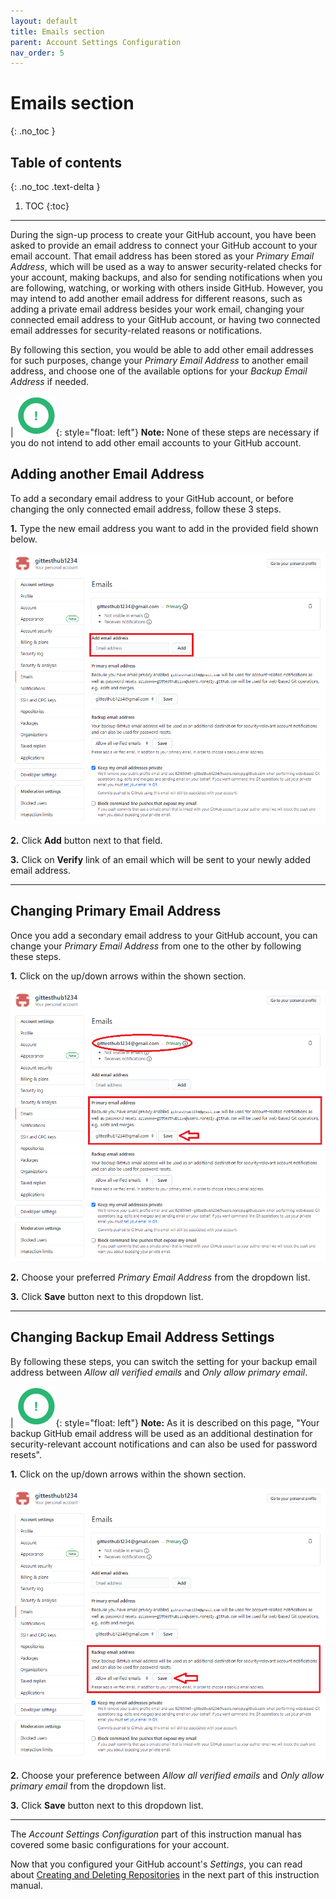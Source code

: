 ```yaml
---
layout: default
title: Emails section
parent: Account Settings Configuration
nav_order: 5
---
```


# Emails section
{: .no_toc }

## Table of contents
{: .no_toc .text-delta }

1. TOC
{:toc}

---

During the sign-up process to create your GitHub account, you have been asked to provide an email address to connect your GitHub account to your email account. That email address has been stored as your _Primary Email Address_, which will be used as a way to answer security-related checks for your account, making backups, and also for sending notifications when you are following, watching, or working with others inside GitHub. However, you may intend to add another email address for different reasons, such as adding a private email address besides your work email, changing your connected email address to your GitHub account, or having two connected email addresses for security-related reasons or notifications.

By following this section, you would be able to add other email addresses for such purposes, change your _Primary Email Address_ to another email address, and choose one of the available options for your _Backup Email Address_ if needed.

|   !["Note Symbol"](https://github.com/orion13579/COMM-2216-SetE-Group6/blob/gh-pages/assets/images/Note.png?raw=true){: style="float: left"} **Note:** None of these steps are necessary if you do not intend to add other email accounts to your GitHub account.

## Adding another Email Address

To add a secondary email address to your GitHub account, or before changing the only connected email address, follow these 3 steps.

**1.** Type the new email address you want to add in the provided field shown below.

!["Adding anotherEmail Address"](https://github.com/orion13579/COMM-2216-SetE-Group6/blob/gh-pages/assets/images/AddEmailAddress.png?raw=true)


**2.** Click **Add** button next to that field.

**3.** Click on **Verify** link of an email which will be sent to your newly added email address.

---

## Changing Primary Email Address

Once you add a secondary email address to your GitHub account, you can change your _Primary Email Address_ from one to the other by following these steps.

**1.** Click on the up/down arrows within the shown section.

!["Changing Primary Email Address"](https://github.com/orion13579/COMM-2216-SetE-Group6/blob/gh-pages/assets/images/ChangePrimaryEmailAddress.png?raw=true)

**2.** Choose your preferred _Primary Email Address_ from the dropdown list.

**3.** Click **Save** button next to this dropdown list.

---

## Changing Backup Email Address Settings

By following these steps, you can switch the setting for your backup email address between _Allow all verified emails_ and _Only allow primary email_.

|  !["Note Symbol"](https://github.com/orion13579/COMM-2216-SetE-Group6/blob/gh-pages/assets/images/Note.png?raw=true){: style="float: left"} **Note:** As it is described on this page, "Your backup GitHub email address will be used as an additional destination for security-relevant account notifications and can also be used for password resets".

**1.** Click on the up/down arrows within the shown section.

!["Backup Email Address Settings"](https://github.com/orion13579/COMM-2216-SetE-Group6/blob/gh-pages/assets/images/ChangeSettingForBackupEmailAddress.png?raw=true)


**2.** Choose your preference between _Allow all verified emails_ and _Only allow primary email_ from the dropdown list.

**3.** Click **Save** button next to this dropdown list.

---

The _Account Settings Configuration_ part of this instruction manual has covered some basic configurations for your account.

Now that you configured your GitHub account's _Settings_, you can read about [Creating and Deleting Repositories](https://orion13579.github.io/COMM-2216-SetE-Group6/docs/customization/) in the next part of this instruction manual.
